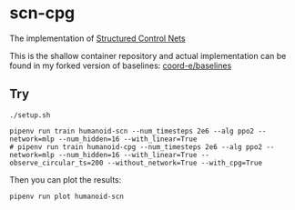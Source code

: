 # scn-cpg

The implementation of [Structured Control Nets](https://arxiv.org/abs/1802.08311)

This is the shallow container repository and actual implementation can be found in my forked version of baselines: [coord-e/baselines](https://github.com/coord-e/baselines/tree/scn)

## Try

```
./setup.sh

pipenv run train humanoid-scn --num_timesteps 2e6 --alg ppo2 --network=mlp --num_hidden=16 --with_linear=True
# pipenv run train humanoid-cpg --num_timesteps 2e6 --alg ppo2 --network=mlp --num_hidden=16 --with_linear=True --observe_circular_ts=200 --without_network=True --with_cpg=True
```

Then you can plot the results:

```
pipenv run plot humanoid-scn
```

